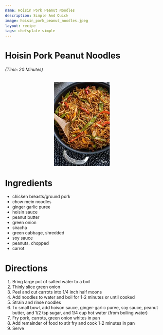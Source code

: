 ```yaml
---
name: Hoisin Pork Peanut Noodles
description: Simple And Quick
image: hoisin_pork_peanut_noodles.jpeg
layout: recipe
tags: chefsplate simple
---
```


<div class="w-full text-center">
    <h1>Hoisin Pork Peanut Noodles</h1>
    <h6>(Time: 20 Minutes)</h6>
</div>

<p align="center" width="100%">
    <img src="/assets/images/hoisin_pork_peanut_noodles.jpeg"  alt="Hoisin Pork Peanut Noodles" style="display: block; max-width:700px; max-height:700px; width: auto; height: auto;" />
</p>  


<div class="lg:flex lg:w-[1024px] mx-auto">
<div class="block min-w-max w-3/12">
<h1>Ingredients</h1>
<ul>
<li>chicken breasts/ground pork</li>
<li>chow mein noodles</li>
<li>ginger garlic puree</li>
<li>hoisin sauce</li>
<li>peanut butter</li>
<li>green onion</li>
<li>siracha</li>
<li>green cabbage, shredded</li>
<li>soy sauce</li>
<li>peanuts, chopped</li>
<li>carrot</li>
</ul>
</div>

<div class="block lg:ml-12 w-7/12">
<h1>Directions</h1>
<ol>
<li>Bring large pot of salted water to a boil</li>
<li>Thinly slice green onion</li>
<li>Peel and cut carrots into 1/4 inch half moons</li>
<li>Add noodles to water and boil for 1-2 minutes or until cooked</li>
<li>Strain and rinse noodles</li>
<li>To small bowl, add hoison sauce, ginger-garlic puree, soy sauce, peanut butter, and 1/2 tsp sugar, and 1/4 cup hot water (from boiling water)</li>
<li>Fry pork, carrots, green onion whites in pan</li>
<li>Add remainder of food to stir fry and cook 1-2 minutes in pan</li>
<li>Serve</li>
</ol>
</div>
</div>

